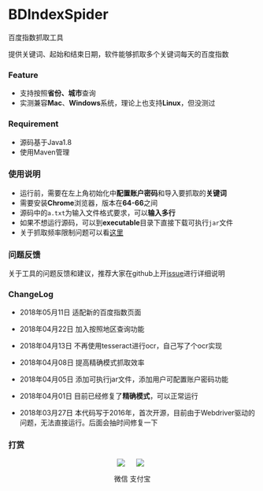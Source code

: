 # BDIndexSpider

百度指数抓取工具

提供关键词、起始和结束日期，软件能够抓取多个关键词每天的百度指数

### Feature

- 支持按照**省份、城市**查询
- 实测兼容**Mac**、**Windows**系统，理论上也支持**Linux**，但没测过

### Requirement

- 源码基于Java1.8
- 使用Maven管理

### 使用说明

- 运行前，需要在左上角初始化中**配置账户密码**和导入要抓取的**关键词**
- 需要安装**Chrome**浏览器，版本在**64-66**之间
- 源码中的`a.txt`为输入文件格式要求，可以**输入多行**
- 如果不想运行源码，可以到**executable**目录下直接下载可执行`jar`文件
- 关于抓取频率限制问题可以看[这里](https://github.com/songgeb/BDIndexSpider/issues/2)

### 问题反馈

关于工具的问题反馈和建议，推荐大家在github上开[issue](https://github.com/songgeb/BDIndexSpider/issues)进行详细说明

### ChangeLog

- 2018年05月11日
	适配新的百度指数页面
- 2018年04月22日
	加入按照地区查询功能
- 2018年04月13日
	不再使用tesseract进行ocr，自己写了个ocr实现

- 2018年04月08日
	提高精确模式抓取效率

- 2018年04月05日
	添加可执行jar文件，添加用户可配置账户密码功能

- 2018年04月01日
	目前已经修复了**精确模式**，可以正常运行

- 2018年03月27日
	本代码写于2016年，首次开源，目前由于Webdriver驱动的问题，无法直接运行。后面会抽时间修复一下

### 打赏

<div align=center>
<div style="display:inline-block;">
<img src="https://songgeb.github.io/images/wechat.jpg">
<p>微信</p>
</div>

<div style="display:inline-block;">
<img src="https://songgeb.github.io/images/alipay.jpg">
    <p>支付宝</p>
</div>
</div>
